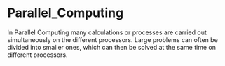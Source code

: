 # Parallel_Computing
In Parallel Computing many calculations or processes are carried out simultaneously on the different processors. Large problems can often be divided into smaller ones, which can then be solved at the same time on different processors. 
